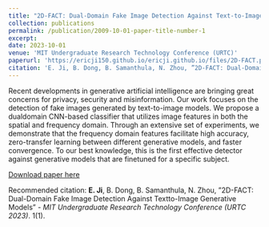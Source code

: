 ```yaml
---
title: "2D-FACT: Dual-Domain Fake Image Detection Against Text-to-Image Generative Models"
collection: publications
permalink: /publication/2009-10-01-paper-title-number-1
excerpt: 
date: 2023-10-01
venue: 'MIT Undergraduate Research Technology Conference (URTC)'
paperurl: 'https://ericji150.github.io/ericji.github.io/files/2D-FACT.pdf'
citation: 'E. Ji, B. Dong, B. Samanthula, N. Zhou, ”2D-FACT: Dual-Domain Fake Image Detection Against Textto-Image Generative Models”'
---
```

Recent developments in generative artificial intelligence are bringing great concerns for privacy, security and misinformation. Our work focuses on the detection of fake images generated by text-to-image models. We propose a dualdomain CNN-based classifier that utilizes image features in both the spatial and frequency domain. Through an extensive set of experiments, we demonstrate that the frequency domain features facilitate high accuracy, zero-transfer learning between different generative models, and faster convergence. To our best knowledge, this is the first effective detector against generative models that are finetuned for a specific subject.

[Download paper here](https://ericji150.github.io/ericji.github.io/files/2D-FACT.pdf)

Recommended citation: **E. Ji**, B. Dong, B. Samanthula, N. Zhou, ”2D-FACT: Dual-Domain Fake Image Detection Against Textto-Image Generative Models” - <i>MIT Undergraduate Research Technology Conference (URTC 2023)</i>. 1(1).